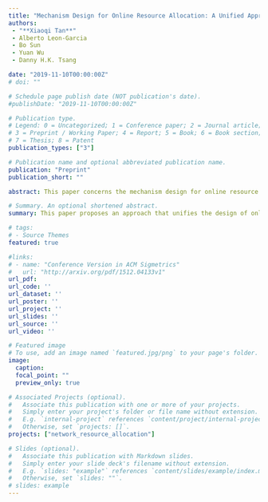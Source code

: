 ```yaml
---
title: "Mechanism Design for Online Resource Allocation: A Unified Approach"
authors:
 - "**Xiaoqi Tan**"
 - Alberto Leon-Garcia
 - Bo Sun
 - Yuan Wu
 - Danny H.K. Tsang

date: "2019-11-10T00:00:00Z"
# doi: ""

# Schedule page publish date (NOT publication's date).
#publishDate: "2019-11-10T00:00:00Z"

# Publication type.
# Legend: 0 = Uncategorized; 1 = Conference paper; 2 = Journal article;
# 3 = Preprint / Working Paper; 4 = Report; 5 = Book; 6 = Book section;
# 7 = Thesis; 8 = Patent
publication_types: ["3"]

# Publication name and optional abbreviated publication name.
publication: "Preprint"
publication_short: ""

abstract: This paper concerns the mechanism design for online resource allocation in a strategic setting. In this setting, a single supplier allocates capacity-limited resources to requests that arrive in a sequential and arbitrary manner. Each request is associated with an agent who may act selfishly to misreport the requirement and valuation of her request. The supplier charges payment from agents whose requests are satisfied, but incurs a load-dependent supply cost. The goal is to design an incentive compatible online mechanism, which determines not only the resource allocation of each request, but also the payment of each agent, so as to (approximately) maximize the social welfare (i.e., aggregate valuations minus supply cost). We study this problem under the framework of competitive analysis. The major contribution of this paper is the development of a unified approach that achieves the best-possible competitive ratios for setups with different supply costs. Specifically, we show that when there is no supply cost or the supply cost function is linear, our model is essentially a standard 0-1 knapsack problem, for which our approach achieves logarithmic competitive ratios that match the state-of-the-art (which is optimal). For the more challenging setup when the supply cost is strictly-convex, we provide online mechanisms, for the first time, that lead to the optimal competitive ratios as well. To the best of our knowledge, this is the first approach that unifies the characterization of optimal competitive ratios in online resource allocation for different setups including zero, linear and strictly-convex supply costs.

# Summary. An optional shortened abstract.
summary: This paper proposes an approach that unifies the design of online mechanisms for resource allocation with arbitrary strictly-convex supply cost functions and stringent capacity limits.

# tags:
# - Source Themes
featured: true

#links:
# - name: "Conference Version in ACM Sigmetrics"
#   url: "http://arxiv.org/pdf/1512.04133v1"
url_pdf: 
url_code: ''
url_dataset: ''
url_poster: ''
url_project: ''
url_slides: ''
url_source: ''
url_video: ''

# Featured image
# To use, add an image named `featured.jpg/png` to your page's folder.
image:
  caption:
  focal_point: ""
  preview_only: true

# Associated Projects (optional).
#   Associate this publication with one or more of your projects.
#   Simply enter your project's folder or file name without extension.
#   E.g. `internal-project` references `content/project/internal-project/index.md`.
#   Otherwise, set `projects: []`.
projects: ["network_resource_allocation"]

# Slides (optional).
#   Associate this publication with Markdown slides.
#   Simply enter your slide deck's filename without extension.
#   E.g. `slides: "example"` references `content/slides/example/index.md`.
#   Otherwise, set `slides: ""`.
# slides: example
---
```

